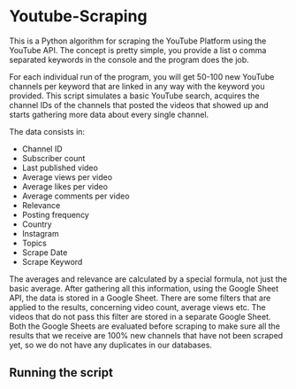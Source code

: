 # Youtube-Scraping

This is a Python algorithm for scraping the YouTube Platform using the YouTube API. The concept is pretty simple, you provide a list o comma separated keywords in the console and the program does the job.

For each individual run of the program, you will get 50-100 new YouTube channels per keyword that are linked in any way with the keyword you provided. This script simulates a basic YouTube search, acquires the channel IDs of the channels that posted the videos that showed up and starts gathering more data about every single channel.

The data consists in: 
 * Channel ID
 * Subscriber count
 * Last published video
 * Average views per video
 * Average likes per video
 * Average comments per video
 * Relevance
 * Posting frequency
 * Country
 * Instagram
 * Topics
 * Scrape Date
 * Scrape Keyword

The averages and relevance are calculated by a special formula, not just the basic average.
After gathering all this information, using the Google Sheet API, the data is stored in a Google Sheet.
There are some filters that are applied to the results, concerning video count, average views etc. The videos that do not pass this filter are stored in a separate Google Sheet.
Both the Google Sheets are evaluated before scraping to make sure all the results that we receive are 100% new channels that have not been scraped yet, so we do not have any duplicates in our databases.

## Running the script
